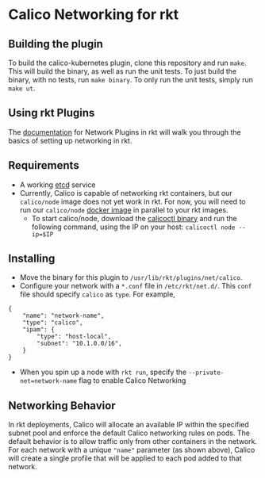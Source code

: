 # Calico Networking for rkt

## Building the plugin
To build the calico-kubernetes plugin, clone this repository and run `make`.  This will build the binary, as well as run the unit tests.  To just build the binary, with no tests, run `make binary`.  To only run the unit tests, simply run `make ut`.

## Using rkt Plugins
The [documentation](https://github.com/coreos/rkt/blob/master/Documentation/networking.md) for Network Plugins in rkt will walk you through the basics of setting up networking in rkt.

## Requirements
* A working [etcd](https://github.com/coreos/etcd) service
* Currently, Calico is capable of networking rkt containers, but our `calico/node` image does not yet work in rkt. For now, you will need to run our `calico/node` [docker image](https://github.com/projectcalico/calico-docker/blob/master/docs/getting-started/default-networking/Demonstration.md) in parallel to your rkt images.
	- To start calico/node, download the [calicoctl binary](https://github.com/projectcalico/calico-docker/releases) and run the following command, using the IP on your host: `calicoctl node --ip=$IP`

## Installing
* Move the binary for this plugin to `/usr/lib/rkt/plugins/net/calico`.
* Configure your network with a `*.conf` file in `/etc/rkt/net.d/`. This `conf` file should specify `calico` as `type`. For example,
```
{
    "name": "network-name",
    "type": "calico",
    "ipam": {
        "type": "host-local",
        "subnet": "10.1.0.0/16",
    }
}
```
* When you spin up a node with `rkt run`, specify the `--private-net=network-name` flag to enable Calico Networking

## Networking Behavior
In rkt deployments, Calico will allocate an available IP within the specified subnet pool and enforce the default Calico networking rules on pods. The default behavior is to allow traffic only from other containers in the network. For each network with a unique `"name"` parameter (as shown above), Calico will create a single profile that will be applied to each pod added to that network.